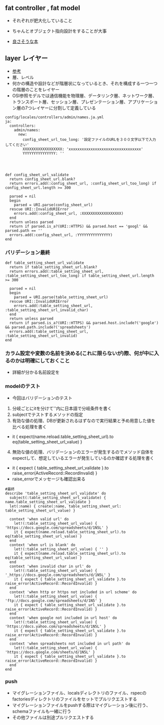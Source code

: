 ## fat controller , fat model
- それぞれが肥大化していること

- ちゃんとオブジェクト指向設計をすることが大事
- [良さそうな本](https://gihyo.jp/book/2016/978-4-7741-8361-9)

## layer レイヤー
- [参考](https://yoshi-it.com/what-is-software-layer/)
- 層、レベル
- 何かの構造や設計などが階層状になっているとき、それを構成する一つ一つの階層のことをレイヤー
- OSI参照モデルでは通信機能を物理層、データリンク層、ネットワーク層、トランスポート層、セッション層、プレゼンテーション層、アプリケーション層の7つレイヤーに分割して定義している




```
config/locales/controllers/admin/names.ja.yml
ja:
  controllers:
    admin/names:
      new:
        config_sheet_url_too_long: '設定ファイルのURLを３００文字以下で入力してください'
        XXXXXXXXXXXXXXXXXX: 'xxxxxxxxxxxxxxxxxxxxxxxxxxxxxxxxx'
        YYYYYYYYYYYYYYY: ''




def config_sheet_url_validate
  return config_sheet_url.blank?
  return errors.add(:config_sheet_url, :config_sheet_url_too_long) if config_sheet_url.length >= 300

  parsed = nil
  begin
    parsed = URI.parse(config_sheet_url)
  rescue URI::InvalidURIError
    errors.add(:config_sheet_url, :XXXXXXXXXXXXXXXXXX)
  end
  return unless parsed
  return if parsed.is_a?(URI::HTTPS) && parsed.host == 'googl' && parsed.path == ''
  errors.add(:config_sheet_url, :YYYYYYYYYYYYYYY)
end
```
### バリデーション最終
```
def table_setting_sheet_url_validate
  return if table_setting_sheet_url.blank?
  return errors.add(:table_setting_sheet_url, :table_setting_sheet_url_too_long) if table_setting_sheet_url.length >= 300

  parsed = nil
  begin
    parsed = URI.parse(table_setting_sheet_url)
  rescue URI::InvalidURIError
    errors.add(:table_setting_sheet_url, :table_setting_sheet_url_invalid_char)
  end
  return unless parsed
  return if parsed.is_a?(URI::HTTPS) && parsed.host.include?('google') && parsed.path.include?('spreadsheets')
  errors.add(:table_setting_sheet_url, :table_setting_sheet_url_invalid)
end
```

### カラム設定や変数の名前を決める(これに限らないが)際、何が中に入るのかは明確にしておくこと
- 詳細が分かる名前設定を


### modelのテスト
- 今回はバリデーションのテスト

1. 分岐ごとにitを分けて''内に日本語で分岐条件を書く
2. subjectでテストするメソッドの指定
3. 有効な値の処理、DBが更新されるはずなので実行結果と予め用意した値を比べる処理を書く
  - it { expect(name.reload.table_setting_sheet_url).to eq(table_setting_sheet_url_value) }
4. 無効な値の処理、バリデーションのエラーが発生するのでメソッド自体をexpectして、想定しているエラーが発生しているのか確認する処理を書く
  - it { expect { table_setting_sheet_url_validate }.to raise_error(ActiveRecord::RecordInvalid) }
  - raise_errorでメッセージも確認出来る


```
#最終
describe 'table_setting_sheet_url_validate' do
  subject(:table_setting_sheet_url_validate) { name.table_setting_sheet_url_validate }
  let(:name) { create(:name, table_setting_sheet_url: table_setting_sheet_url_value) }

  context 'when valid url' do
    let!(:table_setting_sheet_url_value) { 'https://docs.google.com/spreadsheets/d/1N5L' }
    it { expect(name.reload.table_setting_sheet_url).to eq(table_setting_sheet_url_value) }
  end
  context 'when url is blank' do
    let!(:table_setting_sheet_url_value) { '' }
    it { expect(name.reload.table_setting_sheet_url).to eq(table_setting_sheet_url_value) }
  end
  context 'when invalid char in url' do
    let!(:table_setting_sheet_url_value) { '_https://docs.google.com/spreadsheets/d/1N5L' }
    it { expect { table_setting_sheet_url_validate }.to raise_error(ActiveRecord::RecordInvalid) }
  end
  context 'when http or https not included in url scheme' do
    let!(:table_setting_sheet_url_value) { 'ftp://docs.google.com/spreadsheets/d/1N5' }
    it { expect { table_setting_sheet_url_validate }.to raise_error(ActiveRecord::RecordInvalid) }
  end
  context 'when google not included in url host' do
    let!(:table_setting_sheet_url_value) { 'https://docs.yahoo.com/spreadsheets/d/1N5L' }
    it { expect { table_setting_sheet_url_validate }.to raise_error(ActiveRecord::RecordInvalid) }
  end
  context 'when spreadsheets not included in url path' do
    let!(:table_setting_sheet_url_value) { 'https://docs.google.com/sheets/d/1N5L' }
    it { expect { table_setting_sheet_url_validate }.to raise_error(ActiveRecord::RecordInvalid) }
  end
end
```

### push
- マイグレーションファイル、localsディレクトリのファイル、rspecのfactoriesディレクトリのファイルをセットでプルリクエストする
- マイグレーションファイルをpushする際はマイグレーション後に行う、schemaファイルも一緒に行う
- その他ファイルは別途プルリクエストする

